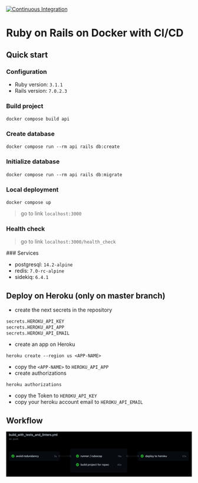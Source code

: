 [![Continuous Integration](https://github.com/joalbertg/dockerizing-ror-app/actions/workflows/build_with_tests_and_linters.yml/badge.svg)](https://github.com/joalbertg/dockerizing-ror-app/actions/workflows/build_with_tests_and_linters.yml)

# Ruby on Rails on Docker with CI/CD

## Quick start

### Configuration

* Ruby version: `3.1.1`
* Rails version: `7.0.2.3`

### Build project

```shell
docker compose build api
```

### Create database

```shell
docker compose run --rm api rails db:create
```

### Initialize database

```shell
docker compose run --rm api rails db:migrate
```

### Local deployment

```shell
docker compose up
```

> go to link `localhost:3000`

### Health check

> go to link `localhost:3000/health_check`

### Services

* postgresql: `14.2-alpine`
* redis: `7.0-rc-alpine`
* sidekiq: `6.4.1`

## Deploy on Heroku (only on master branch)

- create the next secrets in the repository

```shell
secrets.HEROKU_API_KEY
secrets.HEROKU_API_APP
secrets.HEROKU_API_EMAIL
```

- create an app on Heroku

```shell
heroku create --region us <APP-NAME>
```

- copy the `<APP-NAME>` to `HEROKU_API_APP`
- create authorizations

```shell
heroku authorizations
```

- copy the Token to `HEROKU_API_KEY`
- copy your heroku account email to `HEROKU_API_EMAIL`

## Workflow

<p align="center">
  <kbd>
    <img src="miscellaneous/images/workflow_ci_cd.png" title="workflow">
  </kbd>
</p>
